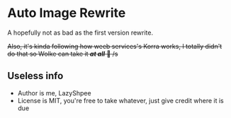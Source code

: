 # Auto Image Rewrite

A hopefully not as bad as the first version rewrite.

~~Also, it's kinda following how weeb services's Korra works, I totally didn't do that so Wolke can take it ***at all*** 👀 /s~~

## Useless info

* Author is me, LazyShpee
* License is MIT, you're free to take whatever, just give credit where it is due